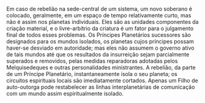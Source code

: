 ﻿Em caso de rebelião na sede-central de um sistema, um novo soberano é colocado, geralmente, em um espaço de tempo relativamente curto, mas não é assim nos planetas individuais. Eles são as unidades componentes da criação material, e o livre-arbítrio da criatura é um fator para o julgamento final de todos esses problemas. Os Príncipes Planetários sucessores são designados para os mundos isolados, os planetas cujos príncipes possam haver-se desviado em autoridade; mas eles não assumem o governo ativo de tais mundos até que os resultados da insurreição sejam parcialmente superados e removidos, pelas medidas reparadoras adotadas pelos Melquisedeques e outras personalidades ministrantes. A rebelião, da parte de um Príncipe Planetário, instantaneamente isola o seu planeta; os circuitos espirituais locais são imediatamente cortados. Apenas um Filho de auto-outorga pode restabelecer as linhas interplanetárias de comunicação com um mundo assim espiritualmente isolado.